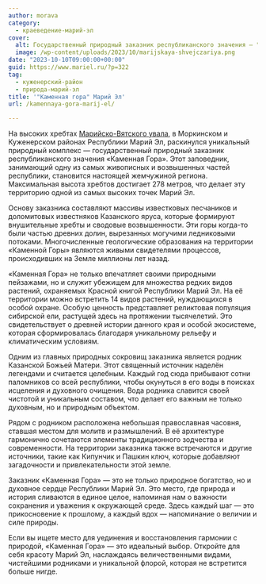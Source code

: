 ```yaml
---
author: morava
category:
  - краеведение-марий-эл
cover:
  alt: Государственный природный заказник республиканского значения — "Каменная Гора
  image: /wp-content/uploads/2023/10/marijskaya-shvejczariya.png
date: "2023-10-10T09:00:00+00:00"
guid: https://www.mariel.ru/?p=322
tag:
  - куженерский-район
  - природа-марий-эл
title: '"Каменная гора" Марий Эл'
url: /kamennaya-gora-marij-el/

---
```

На высоких хребтах [Марийско-Вятского увала](/relef-mariel/), в Моркинском и Куженерском районах Республики Марий Эл, раскинулся уникальный природный комплекс — государственный природный заказник республиканского значения «Каменная Гора». Этот заповедник, занимающий одну из самых живописных и возвышенных частей республики, становится настоящей жемчужиной региона. Максимальная высота хребтов достигает 278 метров, что делает эту территорию одной из самых высоких точек Марий Эл.

Основу заказника составляют массивы известковых песчаников и доломитовых известняков Казанского яруса, которые формируют внушительные хребты и сводовые возвышенности. Эти горы когда-то были частью древних долин, вырезанных могучими ледниковыми потоками. Многочисленные геологические образования на территории «Каменной Горы» являются живыми свидетелями процессов, происходивших на Земле миллионы лет назад.

«Каменная Гора» не только впечатляет своими природными пейзажами, но и служит убежищем для множества редких видов растений, охраняемых Красной книгой Республики Марий Эл. На её территории можно встретить 14 видов растений, нуждающихся в особой охране. Особую ценность представляет реликтовая популяция сибирской ели, растущей здесь на протяжении тысячелетий. Это свидетельствует о древней истории данного края и особой экосистеме, которая сформировалась благодаря уникальному рельефу и климатическим условиям.

Одним из главных природных сокровищ заказника является родник Казанской Божьей Матери. Этот священный источник наделён легендами и считается целебным. Каждый год сюда прибывают сотни паломников со всей республики, чтобы окунуться в его воды в поисках исцеления и духовного очищения. Вода родника славится своей чистотой и уникальным составом, что делает его важным не только духовным, но и природным объектом.

Рядом с родником расположена небольшая православная часовня, ставшая местом для молитв и размышлений. В её архитектуре гармонично сочетаются элементы традиционного зодчества и современности. На территории заказника также встречаются и другие источники, такие как Кипунчик и Пашкин ключ, которые добавляют загадочности и привлекательности этой земле.

Заказник «Каменная Гора» — это не только природное богатство, но и духовное сердце Республики Марий Эл. Это место, где природа и история сливаются в единое целое, напоминая нам о важности сохранения и уважения к окружающей среде. Здесь каждый шаг — это прикосновение к прошлому, а каждый вдох — напоминание о величии и силе природы.

Если вы ищете место для уединения и восстановления гармонии с природой, «Каменная Гора» — это идеальный выбор. Откройте для себя красоту Марий Эл, наслаждаясь величественными видами, чистейшими родниками и уникальной флорой, которая не встретится больше нигде.
